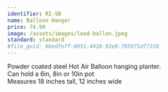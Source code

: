 ```yaml
---
identifier: RI-SB
name: Balloon Hanger
price: 74.99
image: /assets/images/lead-ballon.jpeg
standard: standard
#file_guid: 66edfe7f-0851-4418-93e8-785975df7318
---
```

Powder coated steel Hot Air Balloon hanging planter.  
Can hold a 6in, 8in or 10in pot  
Measures 18 inches tall, 12 inches wide
